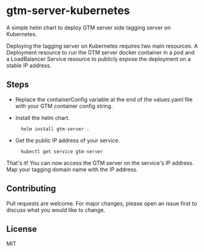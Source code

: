 # gtm-server-kubernetes

A simple helm chart to deploy GTM server side tagging server on Kubernetes.

Deploying the tagging server on Kubernetes requires two main resources. A Deployment resource to run the GTM server docker container in a pod and a LoadBalancer Service resource to publicly expose the deployment on a stable IP address.
## Steps
* Replace the containerConfig variable at the end of the values.yaml file with your GTM container config string.
* Install the helm chart.

        helm install gtm-server .
* Get the public IP address of your service.

        kubectl get service gtm-server

That's it! You can now access the GTM server on the service's IP address. Map your tagging domain name with the IP address.

## Contributing
Pull requests are welcome. For major changes, please open an issue first to discuss what you would like to change.

## License
MIT
